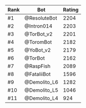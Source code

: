 Rank|Bot|Rating
---|---|---
#1|@ResoluteBot|2204
#2|@Intron014|2203
#3|@TorBot_v2|2201
#4|@ToromBot|2182
#5|@YoBot_v2|2179
#6|@TorBot|2162
#7|@RaspFish|2089
#8|@FataliiBot|1596
#9|@Demolito_L6|1282
#10|@Demolito_L5|1046
#11|@Demolito_L4|924
